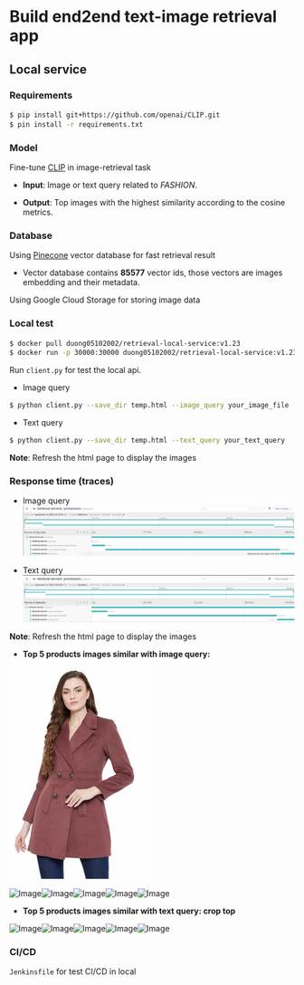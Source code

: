 # Build end2end text-image retrieval app

## Local service

### Requirements

```bash
$ pip install git+https://github.com/openai/CLIP.git
$ pin install -r requirements.txt
```

### Model

Fine-tune [CLIP](https://arxiv.org/abs/2103.00020) in image-retrieval task

+  **Input**: Image or text query related to *FASHION*.

+  **Output**: Top images with the highest similarity according to the cosine metrics.

### Database

Using [Pinecone](https://www.pinecone.io/) vector database for fast retrieval result
+ Vector database contains **85577** vector ids, those vectors are images embedding and their metadata.

Using Google Cloud Storage for storing image data

### Local test
```bash
$ docker pull duong05102002/retrieval-local-service:v1.23
$ docker run -p 30000:30000 duong05102002/retrieval-local-service:v1.23
```
Run `client.py` for test the local api.

+ Image query
```bash
$ python client.py --save_dir temp.html --image_query your_image_file
```
+ Text query
```bash
$ python client.py --save_dir temp.html --text_query your_text_query
```
**Note**: Refresh the html page to display the images

### Response time (traces)

+ Image query
![result](observable_systems/traces_image_query.png)

+ Text query
![result](observable_systems/traces_text_query.png)

**Note**: Refresh the html page to display the images

+ **Top 5 products images similar with image query:** 

![](app/images/woman_blazers.png)

<html>
    <body>
        <div class="image-grid">
<img src="https://storage.googleapis.com/fashion_image/168125.jpg" alt="Image" width="200" height="300"><img src="https://storage.googleapis.com/fashion_image/510624.jpg" alt="Image" width="200" height="300"><img src="https://storage.googleapis.com/fashion_image/919453.jpg" alt="Image" width="200" height="300"><img src="https://storage.googleapis.com/fashion_image/509864.jpg" alt="Image" width="200" height="300"><img src="https://storage.googleapis.com/fashion_image/1002845.jpg" alt="Image" width="200" height="300">
        </body>
    </html>



+ **Top 5 products images similar with text query: crop top** 
<html>
    <body>
        <div class="image-grid">
<img src="https://storage.googleapis.com/fashion_image/640366.jpg" alt="Image" width="200" height="300"><img src="https://storage.googleapis.com/fashion_image/965820.jpg" alt="Image" width="200" height="300"><img src="https://storage.googleapis.com/fashion_image/607634.jpg" alt="Image" width="200" height="300"><img src="https://storage.googleapis.com/fashion_image/673682.jpg" alt="Image" width="200" height="300"><img src="https://storage.googleapis.com/fashion_image/615135.jpg" alt="Image" width="200" height="300">
        </body>
    </html>
    
### CI/CD
`Jenkinsfile` for test CI/CD in local
